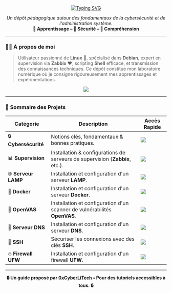 <div align="center">

<a href="https://github.com/0xCyberLiTech">
  <img src="https://readme-typing-svg.herokuapp.com?font=Fira+Code&size=32&pause=1000&color=33FF33&center=true&vCenter=true&width=500&lines=Welcome+to+my+GitHub!+;I'm+0xCyberLiTech;Cybersecurity+Fundamentals;Debian+%26+Linux+Expert" alt="Typing SVG" />
</a>

<p align="center">
  <em>Un dépôt pédagogique autour des fondamentaux de la cybersécurité et de l'administration système.</em><br>
  <b>📘 Apprentissage – 🔐 Sécurité – 🧠 Compréhension</b>
</p>

</div>

---

### 👨‍💻 **À propos de moi**

> Utilisateur passionné de **Linux** 🐧, spécialisé dans **Debian**, expert en supervision via **Zabbix** ❤️, scripting **Shell** efficace, et transmission des connaissances techniques.
> Ce dépôt constitue mon laboratoire numérique où je consigne rigoureusement mes apprentissages et expérimentations.

<p align="center">
  <a href="https://skillicons.dev">
    <img src="https://skillicons.dev/icons?i=linux,debian,bash,docker,nginx,grafana,prometheus,git,vim" />
  </a>
</p>

---

### 🧭 **Sommaire des Projets**

<div align="center">

| Catégorie         | Description                                                                 | Accès Rapide                                                                                                                              |
|-------------------|-----------------------------------------------------------------------------|-------------------------------------------------------------------------------------------------------------------------------------------|
| 🔒 **Cybersécurité** | Notions clés, fondamentaux & bonnes pratiques.  | [<img src="https://img.shields.io/badge/EXPLORER-brightgreen?style=for-the-badge&logo=github&logoColor=white">](https://github.com/0xCyberLiTech/Cybersecurite) |
| 📊 **Supervision** | Installation & configurations de serveurs de supervision (**Zabbix**, etc.).  | [<img src="https://img.shields.io/badge/EXPLORER-brightgreen?style=for-the-badge&logo=github&logoColor=white">](https://github.com/0xCyberLiTech/Supervision)   |
| 🌐 **Serveur LAMP** | Installation et configuration d'un serveur **LAMP**.  | [<img src="https://img.shields.io/badge/EXPLORER-brightgreen?style=for-the-badge&logo=github&logoColor=white">](https://github.com/0xCyberLiTech/Apache2)      |
| 🐳 **Docker** | Installation et configuration d'un serveur **Docker**.  | [<img src="https://img.shields.io/badge/EXPLORER-brightgreen?style=for-the-badge&logo=github&logoColor=white">](https://github.com/0xCyberLiTech/Docker)        |
| 🔎 **OpenVAS** | Installation et configuration d'un scanner de vulnérabilités **OpenVAS**.  | [<img src="https://img.shields.io/badge/EXPLORER-brightgreen?style=for-the-badge&logo=github&logoColor=white">](https://github.com/0xCyberLiTech/OpenVAS)       |
| 🔗 **Serveur DNS** | Installation et configuration d'un serveur **DNS**.  | [<img src="https://img.shields.io/badge/EXPLORER-brightgreen?style=for-the-badge&logo=github&logoColor=white">](https://github.com/0xCyberLiTech/DNS)         |
| 🔑 **SSH** | Sécuriser les connexions avec des clés **SSH**.  | [<img src="https://img.shields.io/badge/EXPLORER-brightgreen?style=for-the-badge&logo=markdown&logoColor=white">](https://github.com/0xCyberLiTech/Cybersecurite/blob/main/SSH-comment-se-connecter-avec-des-cl%C3%A9s.md) |
| 🔥 **Firewall UFW** | Installation et configuration d'un firewall **UFW**.  | [<img src="https://img.shields.io/badge/EXPLORER-brightgreen?style=for-the-badge&logo=markdown&logoColor=white">](https://github.com/0xCyberLiTech/Cybersecurite/blob/main/CYBERSECURITE-UFW-installation-et-configuration.md) |

</div>

---

<p align="center">
  <b>🔒 Un guide proposé par <a href="https://github.com/0xCyberLiTech">0xCyberLiTech</a> • Pour des tutoriels accessibles à tous. 🔒</b>
</p>
